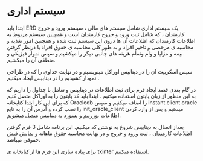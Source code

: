 # سیستم اداری
ابتدا باید ERD  یک سیستم اداری شامل سیستم های مالی ، سیستم ورود و خروج کارمندان ، که شامل ثبت ورود و خروج کارمندان است و همچنین سیستم مربوط به اطلاعات کارمندان که اطلاعات آن ها درون این سیستم ثبت شده و همچنین امور تغذیه و محاسبه ی مرخصی و تاخیر افراد و به طور کلی محاسبه ی حقوق افراد با درنظر گرفتن بیمه و مزایا و وام وتمام هرینه های جانبی دیگر را میکشیم و سپس نموار فیزیکی و منطقی آن را میکشیم. 

سپس اسکریپت آن را در دیتابیس اوراکل مینویسیم و در نهایت جداوی را که در طراحی نمودار کشیدیم را در دیتابیس ایجاد میکنیم .

در گام بعدی قصد ایجاد فرم برای ثبت اطلاعات در دیتابیس و تعامل با جداول را داریم که به این منظور از زبان پایتون استفاده میکنیم . ابتدا باید کد پایتون را به اوراکل متصل کنیم که برای این کار ابتدا کتابخانه Oracledb را اضافه میکنیم.و سپس  instant client oracle  را نصب کرده و آدرس آن را به تابع init_oracle_client  میدهیم  و پس از وارد کردن اطلاعات 
یوزرنیم و پسورد به دیتابیس متصل میشویم.

بعداز اتصال به دیتابیس شروع به نوشتن کد میکنیم. ابن برنامه شامل 3 فرم گرفتن اطلاعات کارمندان ، ثبت ورود و خروج و در نهایت محاسبه حقوق ماهانه و نمایش فیش حقوقی میباشد.

برای پیاده سازی این فرم ها از کتابخانه ی tkinter استفاده میکنیم.


